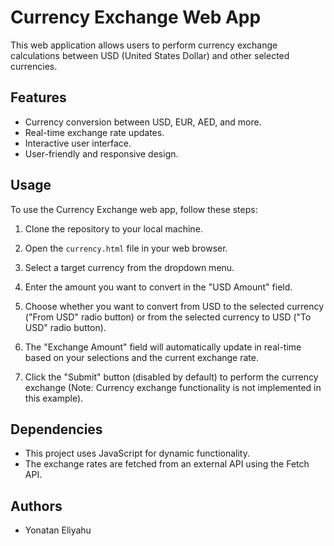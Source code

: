 # Currency Exchange Web App

This web application allows users to perform currency exchange calculations between USD (United States Dollar) and other selected currencies.

## Features

- Currency conversion between USD, EUR, AED, and more.
- Real-time exchange rate updates.
- Interactive user interface.
- User-friendly and responsive design.

## Usage

To use the Currency Exchange web app, follow these steps:

1. Clone the repository to your local machine.

2. Open the `currency.html` file in your web browser.

3. Select a target currency from the dropdown menu.

4. Enter the amount you want to convert in the "USD Amount" field.

5. Choose whether you want to convert from USD to the selected currency ("From USD" radio button) or from the selected currency to USD ("To USD" radio button).

6. The "Exchange Amount" field will automatically update in real-time based on your selections and the current exchange rate.

7. Click the "Submit" button (disabled by default) to perform the currency exchange (Note: Currency exchange functionality is not implemented in this example).

## Dependencies

- This project uses JavaScript for dynamic functionality.
- The exchange rates are fetched from an external API using the Fetch API.

## Authors

- Yonatan Eliyahu


